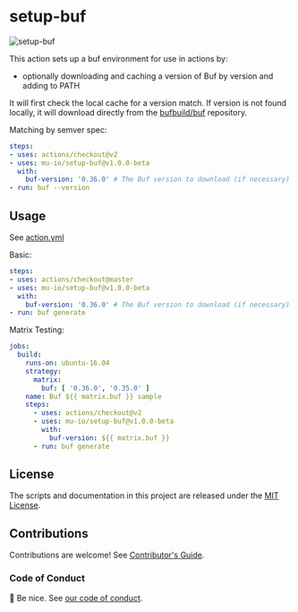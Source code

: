 # setup-buf

![setup-buf](https://github.com/mu-io/setup-buf/workflows/CD/badge.svg)

This action sets up a buf environment for use in actions by:

- optionally downloading and caching a version of Buf by version and adding to PATH

It will first check the local cache for a version match. If version is not found locally, it will download directly from the [bufbuild/buf](https://github.com/bufbuild/buf/releases) repository.

Matching by semver spec:

```yaml
steps:
- uses: actions/checkout@v2
- uses: mu-io/setup-buf@v1.0.0-beta
  with:
    buf-version: '0.36.0' # The Buf version to download (if necessary) and use.
- run: buf --version
```

## Usage

See [action.yml](action.yml)

Basic:

```yaml
steps:
- uses: actions/checkout@master
- uses: mu-io/setup-buf@v1.0.0-beta
  with:
    buf-version: '0.36.0' # The Buf version to download (if necessary) and use.
- run: buf generate
```

Matrix Testing:

```yaml
jobs:
  build:
    runs-on: ubuntu-16.04
    strategy:
      matrix:
        buf: [ '0.36.0', '0.35.0' ]
    name: Buf ${{ matrix.buf }} sample
    steps:
      - uses: actions/checkout@v2
      - uses: mu-io/setup-buf@v1.0.0-beta
        with:
          buf-version: ${{ matrix.buf }}
      - run: buf generate
```

## License

The scripts and documentation in this project are released under the [MIT License](LICENSE).

## Contributions

Contributions are welcome!  See [Contributor's Guide](docs/contributors.md).

### Code of Conduct

:wave: Be nice.  See [our code of conduct](CONDUCT).
